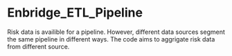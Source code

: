 # Enbridge_ETL_Pipeline

Risk data is availible for a pipeline. However, different data sources segment the same pipeline in different ways. The code aims to aggrigate risk data from different source.
